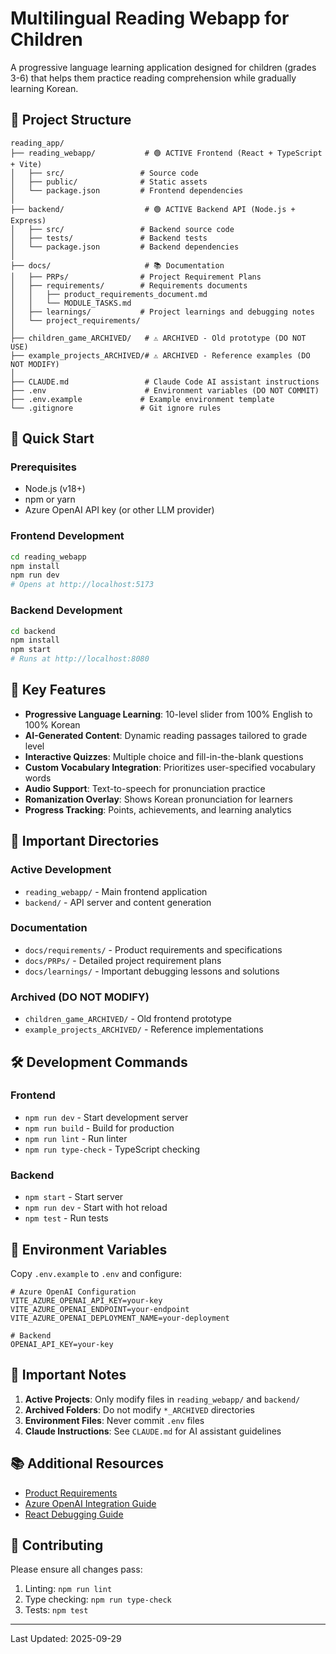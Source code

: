 # Multilingual Reading Webapp for Children

A progressive language learning application designed for children (grades 3-6) that helps them practice reading comprehension while gradually learning Korean.

## 🚀 Project Structure

```
reading_app/
├── reading_webapp/           # 🟢 ACTIVE Frontend (React + TypeScript + Vite)
│   ├── src/                 # Source code
│   ├── public/              # Static assets
│   └── package.json         # Frontend dependencies
│
├── backend/                  # 🟢 ACTIVE Backend API (Node.js + Express)
│   ├── src/                 # Backend source code
│   ├── tests/               # Backend tests
│   └── package.json         # Backend dependencies
│
├── docs/                     # 📚 Documentation
│   ├── PRPs/                # Project Requirement Plans
│   ├── requirements/        # Requirements documents
│   │   ├── product_requirements_document.md
│   │   └── MODULE_TASKS.md
│   ├── learnings/           # Project learnings and debugging notes
│   └── project_requirements/
│
├── children_game_ARCHIVED/   # ⚠️ ARCHIVED - Old prototype (DO NOT USE)
├── example_projects_ARCHIVED/# ⚠️ ARCHIVED - Reference examples (DO NOT MODIFY)
│
├── CLAUDE.md                 # Claude Code AI assistant instructions
├── .env                      # Environment variables (DO NOT COMMIT)
├── .env.example             # Example environment template
└── .gitignore               # Git ignore rules
```

## 🎯 Quick Start

### Prerequisites
- Node.js (v18+)
- npm or yarn
- Azure OpenAI API key (or other LLM provider)

### Frontend Development
```bash
cd reading_webapp
npm install
npm run dev
# Opens at http://localhost:5173
```

### Backend Development
```bash
cd backend
npm install
npm start
# Runs at http://localhost:8080
```

## 🌟 Key Features

- **Progressive Language Learning**: 10-level slider from 100% English to 100% Korean
- **AI-Generated Content**: Dynamic reading passages tailored to grade level
- **Interactive Quizzes**: Multiple choice and fill-in-the-blank questions
- **Custom Vocabulary Integration**: Prioritizes user-specified vocabulary words
- **Audio Support**: Text-to-speech for pronunciation practice
- **Romanization Overlay**: Shows Korean pronunciation for learners
- **Progress Tracking**: Points, achievements, and learning analytics

## 📁 Important Directories

### Active Development
- `reading_webapp/` - Main frontend application
- `backend/` - API server and content generation

### Documentation
- `docs/requirements/` - Product requirements and specifications
- `docs/PRPs/` - Detailed project requirement plans
- `docs/learnings/` - Important debugging lessons and solutions

### Archived (DO NOT MODIFY)
- `children_game_ARCHIVED/` - Old frontend prototype
- `example_projects_ARCHIVED/` - Reference implementations

## 🛠️ Development Commands

### Frontend
- `npm run dev` - Start development server
- `npm run build` - Build for production
- `npm run lint` - Run linter
- `npm run type-check` - TypeScript checking

### Backend
- `npm start` - Start server
- `npm run dev` - Start with hot reload
- `npm test` - Run tests

## 🔑 Environment Variables

Copy `.env.example` to `.env` and configure:

```env
# Azure OpenAI Configuration
VITE_AZURE_OPENAI_API_KEY=your-key
VITE_AZURE_OPENAI_ENDPOINT=your-endpoint
VITE_AZURE_OPENAI_DEPLOYMENT_NAME=your-deployment

# Backend
OPENAI_API_KEY=your-key
```

## 🚨 Important Notes

1. **Active Projects**: Only modify files in `reading_webapp/` and `backend/`
2. **Archived Folders**: Do not modify `*_ARCHIVED` directories
3. **Environment Files**: Never commit `.env` files
4. **Claude Instructions**: See `CLAUDE.md` for AI assistant guidelines

## 📚 Additional Resources

- [Product Requirements](docs/requirements/product_requirements_document.md)
- [Azure OpenAI Integration Guide](docs/learnings/azure-openai-integration.md)
- [React Debugging Guide](docs/learnings/react-white-screen-debugging.md)

## 🤝 Contributing

Please ensure all changes pass:
1. Linting: `npm run lint`
2. Type checking: `npm run type-check`
3. Tests: `npm test`

---

Last Updated: 2025-09-29
